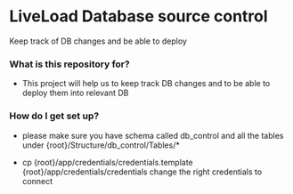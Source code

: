 # LiveLoad Database source control #

Keep track of DB changes and be able to deploy

### What is this repository for? ###

* This project will help us to keep track DB changes and to be able to deploy them into relevant DB

### How do I get set up? ###

* please make sure you have schema called db_control
and all the tables under {root}/Structure/db_control/Tables/*

* cp {root}/app/credentials/credentials.template {root}/app/credentials/credentials
change the right credentials to connect

